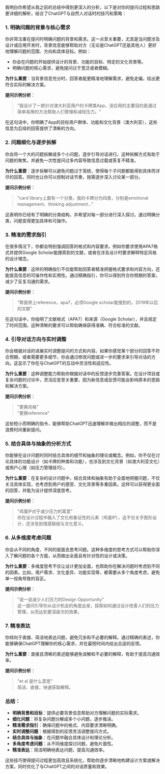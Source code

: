 我明白你希望从我之前的总结中得到更深入的分析，以下是对你的提问过程和思路更详细的解析，结合了ChatGPT与自然人对话时的技巧和策略：

### 1. **明确问题的背景与核心需求**
   你非常注重在提问时明确问题的背景和需求。这一点至关重要，尤其是当问题涉及设计或应用开发时，背景信息能够帮助对方（无论是ChatGPT还是其他人）更好地理解问题的范围、方向和具体目标。例如：
   - 你会在问题的开始提供设计的背景、功能的目标、特定的文化背景等。
   - 明确问题的核心需求，避免提问过于宽泛或者模糊。

   **为什么重要**：当背景信息充分时，回答者能更精准地理解需求，避免走偏，给出更符合实际的解决方案。

   **提问示例分析**：  
   > "我设计了一款针对澳大利亚用户的卡牌类App，该应用的主要目的是通过简单易用的方法帮助人们管理和减轻压力。"

   在这句话中，你明确了App的目标用户群体、功能和文化背景（澳大利亚），这些信息为后续的回答提供了清晰的方向。

### 2. **问题细化与逐步拆解**
   你会将一个大的问题拆解成多个小问题，逐步引导对话进行。这种拆解方式有助于问题的聚焦，并避免一次性提问过多内容导致信息过载或答复不精准。

   **为什么重要**：逐步拆解可以避免问题过于笼统，使得每个子问题都能得到具体而详尽的回答。同时也让你可以控制对话节奏，按需逐步深入讨论某一部分。

   **提问示例分析**：
   > "card library上面有一个分类，我的卡牌分为四类，分别是emotional management、thinking adjustment..."

   这表明你已经有了明确的分类结构，并希望对每一部分进行深入探讨。通过明确分类，问题变得更加具体和可操作。

### 3. **精准的需求指引**
   在很多情况下，你都会特别强调回答的格式和内容要求。例如你要求使用APA7格式并提供Google Scholar能搜索到的文献，或者在涉及设计时要求解释特定风格的设计理念。

   **为什么重要**：这样的明确指引不仅能帮助回答者精准把握格式要求和内容方向，还能提高信息的可操作性和实用性。通过精确指引，你可以得到符合你预期的答案，减少了反复沟通的需求。

   **提问示例分析**：
   > "帮我带上reference，apa7，必须Google scholar能搜到的，2019年以后的文献"

   在这句话中，你指明了文献格式（APA7）和来源（Google Scholar），并且规定了时间范围。这种清晰的要求可以帮助确保获得准确、符合标准的文献。

### 4. **引导对话方向与实时调整**
   你会根据对话的进展实时调整提问的方式和内容。如果你感觉某个部分的回答不符合预期，或者需要更多细节，你会通过修改问题或进一步的要求来引导对话的方向。这显示了你在与ChatGPT的互动中灵活性和适应性。

   **为什么重要**：这种调整能力帮助你根据对话中的反馈逐步完善答案。在设计项目或复杂问题的讨论中，灵活应变至关重要，因为新信息或反馈可能会影响原本的思路和解决方案。

   **提问示例分析**：
   > "更换风格"  
   > "更换reference"

   这些短小而明确的指令，能够帮助ChatGPT迅速理解并做出相应的调整，而不是浪费时间重新提问。

### 5. **结合具体与抽象的分析方式**
   你能够在设计问题时同时结合具体的细节和抽象的理论或概念。例如，你不仅在讨论具体的功能设计（如卡牌的种类和功能），也涉及到文化背景（如澳大利亚文化）或用户心理（如压力管理技巧）。

   **为什么重要**：在复杂的设计问题中，结合具体和抽象有助于全面地把握问题，不仅关注具体实现，也考虑到用户的感受、文化背景等多重因素。这样可以获得更全面的回答，并能为设计提供深度思考。

   **提问示例分析**：
   > "鸡蛋IP对于减少压力的寓意"  
   你在设计过程中融入了文化和象征性的元素（鸡蛋IP），这不仅关乎图形设计，还涉及到情感联结与文化意义。

### 6. **从多维度考虑问题**
   你会从不同的角度、不同的层面去思考问题。这种多维度的思考方式可以帮助你深入了解问题的各个方面，从而做出全面且有针对性的设计或决策。

   **为什么重要**：多维度思考不仅让设计更加全面，也帮助你在解决问题时考虑到不同的因素。比如，用户需求、文化差异、功能实现等，都需要从多个角度考虑，避免单一视角导致的盲区。

   **提问示例分析**：
   > "说一说减少人们压力的Design Opportunity"  
   这一提问引导你从设计机会的角度出发，探索如何通过设计改善人们的压力管理，从而达到更深层次的效果。

### 7. **精准表达**
   你倾向于直接、简洁地表达问题，避免冗余和不必要的解释。通过精确的表述，你能够确保ChatGPT理解你的核心需求，并在最短时间内给出合适的反馈。

   **为什么重要**：直接且清晰的表述能够避免误解和不必要的解释，有助于提高沟通效率。

   **提问示例分析**：
   > "et al 是什么意思"  
   简洁、直接，快速获取解释。

### 总结：
- **明确背景和目标**：提供必要背景信息帮助对方理解问题的实际需求。
- **细化问题**：将复杂问题分解成多个小问题，逐步推进。
- **精准需求指引**：确保问题中的格式、内容要求清晰明确。
- **实时调整问题**：根据得到的反馈灵活调整提问方式。
- **结合具体与抽象**：在问题中融合具体设计和理论分析。
- **多角度考虑问题**：从不同维度探讨问题，避免片面性。
- **精准表达**：简洁明确地表达问题，提高沟通效率。

这些技巧使得提问过程更加高效且系统化，帮助你逐步清晰地构建设计方案或解决方案，同时优化了与ChatGPT之间的对话质量和效果。